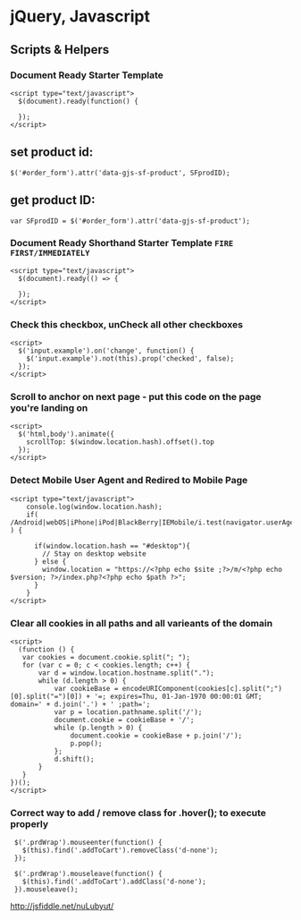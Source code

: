 # jQuery, Javascript 
##  Scripts & Helpers

### Document Ready Starter Template
```
<script type="text/javascript">
  $(document).ready(function() {
    
  });
</script>
```

## set product id:

```
$('#order_form').attr('data-gjs-sf-product', SFprodID);
```

## get product ID:

```
var SFprodID = $('#order_form').attr('data-gjs-sf-product');
```

### Document Ready Shorthand Starter Template `FIRE FIRST/IMMEDIATELY`
```
<script type="text/javascript">
  $(document).ready(() => {
    
  });
</script>
```
### Check this checkbox, unCheck all other checkboxes
```
<script>
  $('input.example').on('change', function() {
    $('input.example').not(this).prop('checked', false);  
  });
</script>
```
### Scroll to anchor on next page - put this code on the page you're landing on
```
<script>
  $('html,body').animate({
    scrollTop: $(window.location.hash).offset().top
  });
</script>
```
 ### Detect Mobile User Agent and Redired to Mobile Page
```
<script type="text/javascript">
    console.log(window.location.hash);
    if( /Android|webOS|iPhone|iPod|BlackBerry|IEMobile/i.test(navigator.userAgent) ) {

      if(window.location.hash == "#desktop"){
        // Stay on desktop website
      } else {
        window.location = "https://<?php echo $site ;?>/m/<?php echo $version; ?>/index.php?<?php echo $path ?>";
      } 
    }
</script>
```
 
 ### Clear all cookies in all paths and all varieants of the domain
 
 ```
 <script>
   (function () {
    var cookies = document.cookie.split("; ");
    for (var c = 0; c < cookies.length; c++) {
        var d = window.location.hostname.split(".");
        while (d.length > 0) {
            var cookieBase = encodeURIComponent(cookies[c].split(";")[0].split("=")[0]) + '=; expires=Thu, 01-Jan-1970 00:00:01 GMT; domain=' + d.join('.') + ' ;path=';
            var p = location.pathname.split('/');
            document.cookie = cookieBase + '/';
            while (p.length > 0) {
                document.cookie = cookieBase + p.join('/');
                p.pop();
            };
            d.shift();
        }
    }
})();
</script>

 ```
 ### Correct way to add / remove class for .hover(); to execute properly 
 
 ``` 
  $('.prdWrap').mouseenter(function() {
    $(this).find('.addToCart').removeClass('d-none');
  });

  $('.prdWrap').mouseleave(function() {
    $(this).find('.addToCart').addClass('d-none');
  }).mouseleave(); 
```

http://jsfiddle.net/nuLubyut/ 
